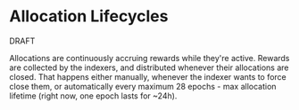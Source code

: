 # Allocation Lifecycles

DRAFT

Allocations are continuously accruing rewards while they're active. Rewards are collected by the indexers, and distributed whenever their allocations are closed. That happens either manually, whenever the indexer wants to force close them, or automatically every maximum 28 epochs - max allocation lifetime (right now, one epoch lasts for \~24h).
